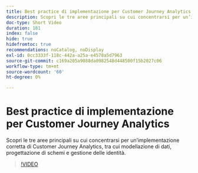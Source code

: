 ```yaml
---
title: Best practice di implementazione per Customer Journey Analytics
description: Scopri le tre aree principali su cui concentrarsi per un’implementazione corretta di Customer Journey Analytics, tra cui modellazione di dati, progettazione di schemi e gestione delle identità.
doc-type: Short Video
duration: 181
index: false
hide: true
hidefromtoc: true
recommendations: noCatalog, noDisplay
exl-id: 0cc3333f-118c-442a-a25a-e4578a5d7963
source-git-commit: c169a205a9088da0982548d448500f15b2027c06
workflow-type: tm+mt
source-wordcount: '60'
ht-degree: 0%

---
```


# Best practice di implementazione per Customer Journey Analytics

Scopri le tre aree principali su cui concentrarsi per un’implementazione corretta di Customer Journey Analytics, tra cui modellazione di dati, progettazione di schemi e gestione delle identità.

<!-- 62_S655_3442541_180_implementation-best-practices-for-customer-journey-analytics -->
>[!VIDEO](https://video.tv.adobe.com/v/3458337/?learn=on&enablevpops=true)
